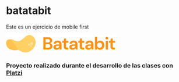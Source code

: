# batatabit
Este es un ejercicio de mobile first

![](./assets/img/title_batatabit.svg)

### Proyecto realizado durante el desarrollo de las clases con [Platzi](https://platzi.com/)